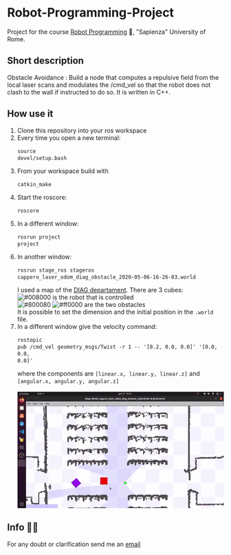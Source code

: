 # Robot-Programming-Project
Project for the course [Robot Programming](https://sites.google.com/diag.uniroma1.it/robotprogramming202122/home)  :robot:, "Sapienza" University of Rome.
## Short description
Obstacle Avoidance : Build a node that computes a repulsive field from the local laser scans and modulates the /cmd_vel so that the robot does not clash to the wall if instructed to do so. It is written in C++. 

## How use it
1. Clone this repository into your ros workspace
2. Every time you open a new terminal: <pre><code>source devel/setup.bash </code> </pre>
3. From your workspace build with <pre><code>catkin_make</code></pre>
4. Start the roscore:<pre><code>roscore</code></pre>
5. In a different window: <pre><code>rosrun project project</code></pre>
6. In another window: <pre><code>rosrun stage_ros stageros cappero_laser_odom_diag_obstacle_2020-05-06-16-26-03.world</code></pre>I used a map of the [DIAG departament](https://www.diag.uniroma1.it/). There are 3 cubes: 
<br>![#008000](https://via.placeholder.com/15/008000/000000?text=+)  is the robot that is controlled
<br>![#800080](https://via.placeholder.com/25/800080/000000?text=+) ![#ff0000](https://via.placeholder.com/25/ff0000/000000?text=+) are the two obstacles
<br> It is possible to set the dimension and the initial position in the `.world` file.
7. In a different window give the velocity command: <pre><code>rostopic pub /cmd_vel geometry_msgs/Twist -r 1 -- '[0.2, 0.0, 0.0]' '[0.0, 0.0, 0.0]'</code></pre> where the components are `[linear.x, linear.y, linear.z]` and `[angular.x, angular.y, angular.z]`<br><br>
<img src="GIF.gif" width="600" allign=center/> <br>
## Info :man_technologist:
For any doubt or clarification send me an [email](mailto:betello.1835108@studenti.uniroma1.it?subject=[GitHub_Robot_Programming])
